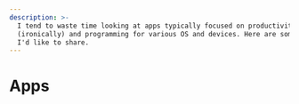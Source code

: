 ```yaml
---
description: >-
  I tend to waste time looking at apps typically focused on productivity
  (ironically) and programming for various OS and devices. Here are some of what
  I'd like to share.
---
```


# Apps

